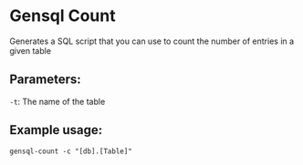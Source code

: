 # Gensql Count
Generates a SQL script that you can use to count the number of entries in a given table

## Parameters:
`-t`: The name of the table

## Example usage:
```
gensql-count -c "[db].[Table]"
```
